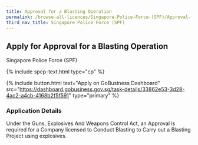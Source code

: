 ```yaml
---
title: Approval for a Blasting Operation 
permalink: /browse-all-licences/Singapore-Police-Force-(SPF)/Approval-for-a-Blasting-Operation-
third_nav_title: Singapore Police Force (SPF)
---
```


## Apply for Approval for a Blasting Operation 

Singapore Police Force (SPF)

{% include spcp-text.html type="cp" %}

{% include button.html text="Apply on GoBusiness Dashboard" src="https://dashboard.gobusiness.gov.sg/task-details/33862e53-3d28-4ac2-a4cb-4168b2f5f591" type="primary" %}

<H3>Application Details</H3>

Under the Guns, Explosives And Weapons Control Act, an Approval is required for a Company licensed to Conduct Blasting to Carry out a Blasting Project using explosives. 

